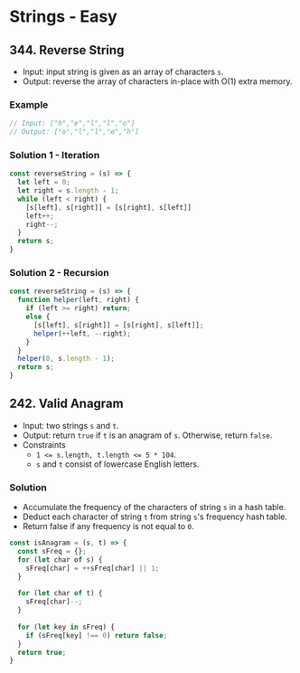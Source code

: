 # Strings - Easy

## 344. Reverse String
- Input: input string is given as an array of characters `s`.
- Output: reverse the array of characters in-place with O(1) extra memory.
### Example
```js
// Input: ["h","e","l","l","o"]
// Output: ["o","l","l","e","h"]
```
### Solution 1 - Iteration
```js
const reverseString = (s) => {
  let left = 0;
  let right = s.length - 1;
  while (left < right) {
    [s[left], s[right]] = [s[right], s[left]]
    left++;
    right--;
  }
  return s;
}
```
### Solution 2 - Recursion
```js
const reverseString = (s) => {
  function helper(left, right) {
    if (left >= right) return;
    else {
      [s[left], s[right]] = [s[right], s[left]];
      helper(++left, --right);
    }
  }
  helper(0, s.length - 1);
  return s;
}
```

## 242. Valid Anagram
- Input: two strings `s` and `t`.
- Output: return `true` if `t` is an anagram of `s`. Otherwise, return `false`.
- Constraints
  - `1 <= s.length, t.length <= 5 * 104`.
  - `s` and `t` consist of lowercase English letters.
### Solution
- Accumulate the frequency of the characters of string `s` in a hash table.
- Deduct each character of string `t` from string `s`'s frequency hash table.
- Return false if any frequency is not equal to `0`.
```js
const isAnagram = (s, t) => {
  const sFreq = {};
  for (let char of s) {
    sFreq[char] = ++sFreq[char] || 1;
  }
  
  for (let char of t) {
    sFreq[char]--;
  }
  
  for (let key in sFreq) {
    if (sFreq[key] !== 0) return false;
  }
  return true;
}
```
